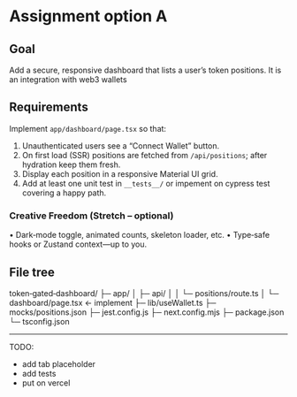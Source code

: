 # Assignment option A

## Goal
Add a secure, responsive dashboard that lists a user’s token positions. It is an integration with web3 wallets

## Requirements
Implement `app/dashboard/page.tsx` so that:
1. Unauthenticated users see a “Connect Wallet” button.
2. On first load (SSR) positions are fetched from `/api/positions`; after hydration keep them fresh.
3. Display each position in a responsive Material UI grid.
4. Add at least one unit test in `__tests__/` or impement on cypress test covering a happy path.

### Creative Freedom (Stretch – optional)
• Dark‑mode toggle, animated counts, skeleton loader, etc.
• Type‑safe hooks or Zustand context—up to you.

## File tree
token‑gated‑dashboard/
├─ app/
│  ├─ api/
│  │  └─ positions/route.ts
│  └─ dashboard/page.tsx          ← implement
├─ lib/useWallet.ts
├─ mocks/positions.json
├─ jest.config.js
├─ next.config.mjs
├─ package.json
└─ tsconfig.json


___________________


TODO:
- add tab placeholder
- add tests
- put on vercel

